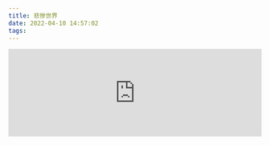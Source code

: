 ```yaml
---
title: 悲惨世界
date: 2022-04-10 14:57:02
tags: 
---
```


<iframe allow="autoplay *; encrypted-media *; fullscreen *" frameborder="0" height="175" style="width:100%;max-width:660px;overflow:hidden;background:transparent;" sandbox="allow-forms allow-popups allow-same-origin allow-scripts allow-storage-access-by-user-activation allow-top-navigation-by-user-activation" src="https://embed.music.apple.com/cn/album/a-la-volont%C3%A9-du-peuple/1442384105?i=1442384544"></iframe>